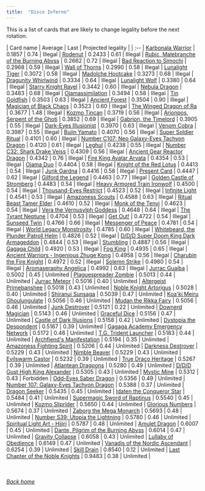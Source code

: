```yaml
---
title:  "Disco Inferno"
---
```


This is a list of cards that are likely to change legality before the next rotation.

| Card name | Average | Last | Projected legality |
| :-- |
[Karbonala Warrior](https://db.ygoprodeck.com/card/?search=Karbonala%20Warrior) | 0.1857 | 0.74 | Illegal |
[Rodenut](https://db.ygoprodeck.com/card/?search=Rodenut) | 0.2433 | 0.61 | Illegal |
[Rubic, Malebranche of the Burning Abyss](https://db.ygoprodeck.com/card/?search=Rubic,%20Malebranche%20of%20the%20Burning%20Abyss) | 0.2662 | 0.72 | Illegal |
[Bad Reaction to Simochi](https://db.ygoprodeck.com/card/?search=Bad%20Reaction%20to%20Simochi) | 0.2968 | 0.59 | Illegal |
[Wall of Thorns](https://db.ygoprodeck.com/card/?search=Wall%20of%20Thorns) | 0.2990 | 0.58 | Illegal |
[Lunalight Tiger](https://db.ygoprodeck.com/card/?search=Lunalight%20Tiger) | 0.3072 | 0.58 | Illegal |
[Madolche Hootcake](https://db.ygoprodeck.com/card/?search=Madolche%20Hootcake) | 0.3273 | 0.68 | Illegal |
[Dragunity Whirlwind](https://db.ygoprodeck.com/card/?search=Dragunity%20Whirlwind) | 0.3334 | 0.64 | Illegal |
[Lunalight Wolf](https://db.ygoprodeck.com/card/?search=Lunalight%20Wolf) | 0.3380 | 0.64 | Illegal |
[Starry Knight Rayel](https://db.ygoprodeck.com/card/?search=Starry%20Knight%20Rayel) | 0.3442 | 0.60 | Illegal |
[Nebula Dragon](https://db.ygoprodeck.com/card/?search=Nebula%20Dragon) | 0.3483 | 0.68 | Illegal |
[Ojamassimilation](https://db.ygoprodeck.com/card/?search=Ojamassimilation) | 0.3494 | 0.58 | Illegal |
[Tin Goldfish](https://db.ygoprodeck.com/card/?search=Tin%20Goldfish) | 0.3503 | 0.63 | Illegal |
[Ancient Forest](https://db.ygoprodeck.com/card/?search=Ancient%20Forest) | 0.3504 | 0.90 | Illegal |
[Magician of Black Chaos](https://db.ygoprodeck.com/card/?search=Magician%20of%20Black%20Chaos) | 0.3523 | 0.60 | Illegal |
[The Winged Dragon of Ra](https://db.ygoprodeck.com/card/?search=The%20Winged%20Dragon%20of%20Ra) | 0.3677 | 1.48 | Illegal |
[Kozmo Tincan](https://db.ygoprodeck.com/card/?search=Kozmo%20Tincan) | 0.3719 | 0.56 | Illegal |
[Arionpos, Serpent of the Ghoti](https://db.ygoprodeck.com/card/?search=Arionpos,%20Serpent%20of%20the%20Ghoti) | 0.3852 | 0.69 | Illegal |
[Gabrion, the Timelord](https://db.ygoprodeck.com/card/?search=Gabrion,%20the%20Timelord) | 0.3905 | 0.55 | Illegal |
[Dark-Eyes Illusionist](https://db.ygoprodeck.com/card/?search=Dark-Eyes%20Illusionist) | 0.3970 | 0.63 | Illegal |
[Venom Cobra](https://db.ygoprodeck.com/card/?search=Venom%20Cobra) | 0.3987 | 0.55 | Illegal |
[Bujin Yamato](https://db.ygoprodeck.com/card/?search=Bujin%20Yamato) | 0.4070 | 0.56 | Illegal |
[Super Soldier Ritual](https://db.ygoprodeck.com/card/?search=Super%20Soldier%20Ritual) | 0.4101 | 0.60 | Illegal |
[Number C107: Neo Galaxy-Eyes Tachyon Dragon](https://db.ygoprodeck.com/card/?search=Number%20C107:%20Neo%20Galaxy-Eyes%20Tachyon%20Dragon) | 0.4120 | 0.61 | Illegal |
[Leghul](https://db.ygoprodeck.com/card/?search=Leghul) | 0.4238 | 0.55 | Illegal |
[Number C32: Shark Drake Veiss](https://db.ygoprodeck.com/card/?search=Number%20C32:%20Shark%20Drake%20Veiss) | 0.4309 | 0.56 | Illegal |
[Ancient Gear Reactor Dragon](https://db.ygoprodeck.com/card/?search=Ancient%20Gear%20Reactor%20Dragon) | 0.4342 | 0.76 | Illegal |
[Fire King Avatar Arvata](https://db.ygoprodeck.com/card/?search=Fire%20King%20Avatar%20Arvata) | 0.4354 | 0.53 | Illegal |
[Ojama Duo](https://db.ygoprodeck.com/card/?search=Ojama%20Duo) | 0.4404 | 0.58 | Illegal |
[Knight of the Red Lotus](https://db.ygoprodeck.com/card/?search=Knight%20of%20the%20Red%20Lotus) | 0.4413 | 0.54 | Illegal |
[Junk Gardna](https://db.ygoprodeck.com/card/?search=Junk%20Gardna) | 0.4416 | 0.58 | Illegal |
[Present Card](https://db.ygoprodeck.com/card/?search=Present%20Card) | 0.4447 | 0.62 | Illegal |
[Gilford the Legend](https://db.ygoprodeck.com/card/?search=Gilford%20the%20Legend) | 0.4463 | 0.77 | Illegal |
[Golden Castle of Stromberg](https://db.ygoprodeck.com/card/?search=Golden%20Castle%20of%20Stromberg) | 0.4483 | 0.54 | Illegal |
[Heavy Armored Train Ironwolf](https://db.ygoprodeck.com/card/?search=Heavy%20Armored%20Train%20Ironwolf) | 0.4500 | 0.54 | Illegal |
[Thousand-Eyes Restrict](https://db.ygoprodeck.com/card/?search=Thousand-Eyes%20Restrict) | 0.4523 | 0.52 | Illegal |
[Infinite Light](https://db.ygoprodeck.com/card/?search=Infinite%20Light) | 0.4541 | 0.53 | Illegal |
[Amazoness Scouts](https://db.ygoprodeck.com/card/?search=Amazoness%20Scouts) | 0.4588 | 0.63 | Illegal |
[Ritual Beast Tamer Elder](https://db.ygoprodeck.com/card/?search=Ritual%20Beast%20Tamer%20Elder) | 0.4610 | 0.52 | Illegal |
[Monk of the Tenyi](https://db.ygoprodeck.com/card/?search=Monk%20of%20the%20Tenyi) | 0.4623 | 0.54 | Illegal |
[Vera the Vernusylph Goddess](https://db.ygoprodeck.com/card/?search=Vera%20the%20Vernusylph%20Goddess) | 0.4648 | 0.64 | Illegal |
[The Tyrant Neptune](https://db.ygoprodeck.com/card/?search=The%20Tyrant%20Neptune) | 0.4704 | 0.53 | Illegal |
[Get Out!](https://db.ygoprodeck.com/card/?search=Get%20Out!) | 0.4722 | 0.54 | Illegal |
[Sunseed Twin](https://db.ygoprodeck.com/card/?search=Sunseed%20Twin) | 0.4766 | 0.66 | Illegal |
[Messenger of Peace](https://db.ygoprodeck.com/card/?search=Messenger%20of%20Peace) | 0.4781 | 0.54 | Illegal |
[World Legacy Monstrosity](https://db.ygoprodeck.com/card/?search=World%20Legacy%20Monstrosity) | 0.4785 | 0.60 | Illegal |
[Whitebeard, the Plunder Patroll Helm](https://db.ygoprodeck.com/card/?search=Whitebeard,%20the%20Plunder%20Patroll%20Helm) | 0.4826 | 0.52 | Illegal |
[D/D/D Super Doom King Dark Armageddon](https://db.ygoprodeck.com/card/?search=D/D/D%20Super%20Doom%20King%20Dark%20Armageddon) | 0.4844 | 0.53 | Illegal |
[Stumbling](https://db.ygoprodeck.com/card/?search=Stumbling) | 0.4887 | 0.56 | Illegal |
[Gagaga Child](https://db.ygoprodeck.com/card/?search=Gagaga%20Child) | 0.4920 | 0.53 | Illegal |
[Fog King](https://db.ygoprodeck.com/card/?search=Fog%20King) | 0.4935 | 0.65 | Illegal |
[Ancient Warriors - Ingenious Zhuge Kong](https://db.ygoprodeck.com/card/?search=Ancient%20Warriors%20-%20Ingenious%20Zhuge%20Kong) | 0.4958 | 0.56 | Illegal |
[Charubin the Fire Knight](https://db.ygoprodeck.com/card/?search=Charubin%20the%20Fire%20Knight) | 0.4972 | 0.52 | Illegal |
[Solemn Strike](https://db.ygoprodeck.com/card/?search=Solemn%20Strike) | 0.4980 | 0.54 | Illegal |
[Aromaseraphy Angelica](https://db.ygoprodeck.com/card/?search=Aromaseraphy%20Angelica) | 0.4992 | 0.63 | Illegal |
[Jurrac Guaiba](https://db.ygoprodeck.com/card/?search=Jurrac%20Guaiba) | 0.5002 | 0.45 | Unlimited |
[Plaguespreader Zombie](https://db.ygoprodeck.com/card/?search=Plaguespreader%20Zombie) | 0.5013 | 0.44 | Unlimited |
[Jurrac Meteor](https://db.ygoprodeck.com/card/?search=Jurrac%20Meteor) | 0.5016 | 0.40 | Unlimited |
[Altergeist Primebanshee](https://db.ygoprodeck.com/card/?search=Altergeist%20Primebanshee) | 0.5018 | 0.43 | Unlimited |
[Noble Knight Artorigus](https://db.ygoprodeck.com/card/?search=Noble%20Knight%20Artorigus) | 0.5028 | 0.40 | Unlimited |
[Shiranui Sunsaga](https://db.ygoprodeck.com/card/?search=Shiranui%20Sunsaga) | 0.5039 | 0.47 | Unlimited |
[Koa'ki Meiru Ghoulungulate](https://db.ygoprodeck.com/card/?search=Koa'ki%20Meiru%20Ghoulungulate) | 0.5056 | 0.46 | Unlimited |
[Mudan the Rikka Fairy](https://db.ygoprodeck.com/card/?search=Mudan%20the%20Rikka%20Fairy) | 0.5056 | 0.46 | Unlimited |
[Junk Destroyer](https://db.ygoprodeck.com/card/?search=Junk%20Destroyer) | 0.5121 | 0.22 | Unlimited |
[Downerd Magician](https://db.ygoprodeck.com/card/?search=Downerd%20Magician) | 0.5143 | 0.46 | Unlimited |
[Graceful Dice](https://db.ygoprodeck.com/card/?search=Graceful%20Dice) | 0.5156 | 0.47 | Unlimited |
[Castle of Dark Illusions](https://db.ygoprodeck.com/card/?search=Castle%20of%20Dark%20Illusions) | 0.5158 | 0.42 | Unlimited |
[Dystopia the Despondent](https://db.ygoprodeck.com/card/?search=Dystopia%20the%20Despondent) | 0.5167 | 0.39 | Unlimited |
[Gagaga Academy Emergency Network](https://db.ygoprodeck.com/card/?search=Gagaga%20Academy%20Emergency%20Network) | 0.5172 | 0.46 | Unlimited |
[T.G. Trident Launcher](https://db.ygoprodeck.com/card/?search=T.G.%20Trident%20Launcher) | 0.5183 | 0.44 | Unlimited |
[Archfiend's Manifestation](https://db.ygoprodeck.com/card/?search=Archfiend's%20Manifestation) | 0.5194 | 0.35 | Unlimited |
[Amazoness Fighting Spirit](https://db.ygoprodeck.com/card/?search=Amazoness%20Fighting%20Spirit) | 0.5206 | 0.44 | Unlimited |
[Darkness Destroyer](https://db.ygoprodeck.com/card/?search=Darkness%20Destroyer) | 0.5229 | 0.43 | Unlimited |
[Nimble Beaver](https://db.ygoprodeck.com/card/?search=Nimble%20Beaver) | 0.5229 | 0.43 | Unlimited |
[Evilswarm Castor](https://db.ygoprodeck.com/card/?search=Evilswarm%20Castor) | 0.5232 | 0.39 | Unlimited |
[True Draco Heritage](https://db.ygoprodeck.com/card/?search=True%20Draco%20Heritage) | 0.5267 | 0.39 | Unlimited |
[Atlantean Dragoons](https://db.ygoprodeck.com/card/?search=Atlantean%20Dragoons) | 0.5280 | 0.49 | Unlimited |
[D/D/D Gust High King Alexander](https://db.ygoprodeck.com/card/?search=D/D/D%20Gust%20High%20King%20Alexander) | 0.5305 | 0.43 | Unlimited |
[Mystic Mine](https://db.ygoprodeck.com/card/?search=Mystic%20Mine) | 0.5312 | 0.43 | Forbidden |
[Odd-Eyes Saber Dragon](https://db.ygoprodeck.com/card/?search=Odd-Eyes%20Saber%20Dragon) | 0.5356 | 0.49 | Unlimited |
[Number 107: Galaxy-Eyes Tachyon Dragon](https://db.ygoprodeck.com/card/?search=Number%20107:%20Galaxy-Eyes%20Tachyon%20Dragon) | 0.5388 | 0.37 | Unlimited |
[Dragon Seeker](https://db.ygoprodeck.com/card/?search=Dragon%20Seeker) | 0.5435 | 0.45 | Unlimited |
[Idaten the Conqueror Star](https://db.ygoprodeck.com/card/?search=Idaten%20the%20Conqueror%20Star) | 0.5484 | 0.41 | Unlimited |
[Supermagic Sword of Raptinus](https://db.ygoprodeck.com/card/?search=Supermagic%20Sword%20of%20Raptinus) | 0.5540 | 0.45 | Unlimited |
[Kozmo Sliprider](https://db.ygoprodeck.com/card/?search=Kozmo%20Sliprider) | 0.5650 | 0.44 | Unlimited |
[Glorious Numbers](https://db.ygoprodeck.com/card/?search=Glorious%20Numbers) | 0.5674 | 0.37 | Unlimited |
[Zaborg the Mega Monarch](https://db.ygoprodeck.com/card/?search=Zaborg%20the%20Mega%20Monarch) | 0.5693 | 0.48 | Unlimited |
[Number S39: Utopia the Lightning](https://db.ygoprodeck.com/card/?search=Number%20S39:%20Utopia%20the%20Lightning) | 0.5780 | 0.46 | Unlimited |
[Spiritual Light Art - Hijiri](https://db.ygoprodeck.com/card/?search=Spiritual%20Light%20Art%20-%20Hijiri) | 0.5787 | 0.48 | Unlimited |
[Amulet Dragon](https://db.ygoprodeck.com/card/?search=Amulet%20Dragon) | 0.6007 | 0.45 | Unlimited |
[Dante, Pilgrim of the Burning Abyss](https://db.ygoprodeck.com/card/?search=Dante,%20Pilgrim%20of%20the%20Burning%20Abyss) | 0.6014 | 0.47 | Unlimited |
[Gravity Collapse](https://db.ygoprodeck.com/card/?search=Gravity%20Collapse) | 0.6058 | 0.43 | Unlimited |
[Lullaby of Obedience](https://db.ygoprodeck.com/card/?search=Lullaby%20of%20Obedience) | 0.6149 | 0.47 | Unlimited |
[Vanadis of the Nordic Ascendant](https://db.ygoprodeck.com/card/?search=Vanadis%20of%20the%20Nordic%20Ascendant) | 0.6254 | 0.39 | Unlimited |
[Skill Drain](https://db.ygoprodeck.com/card/?search=Skill%20Drain) | 0.8540 | 0.12 | Unlimited |
[Last Chapter of the Noble Knights](https://db.ygoprodeck.com/card/?search=Last%20Chapter%20of%20the%20Noble%20Knights) | 0.9483 | 0.38 | Unlimited |

<br>

###### [Back home](index)